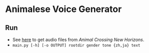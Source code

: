 # Animalese Voice Generator

## Run

- See [here](https://www.vg-resource.com/thread-37422.html) to get audio files from *Animal Crossing New Horizons*.
- `main.py [-h] [-o OUTPUT] rootdir gender tone {zh,ja} text`
